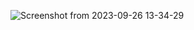 
![Screenshot from 2023-09-26 13-34-29](https://github.com/gatwirival/prismane-ui-demo/assets/61587290/78dcffb4-a752-46e5-bcc0-989b6bcafc50)
